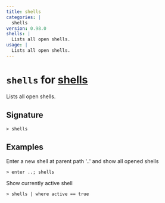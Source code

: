 ```yaml
---
title: shells
categories: |
  shells
version: 0.98.0
shells: |
  Lists all open shells.
usage: |
  Lists all open shells.
---
```


# `shells` for [shells](/commands/categories/shells.md)

<div class='command-title'>Lists all open shells.</div>

## Signature

```> shells ```

## Examples

Enter a new shell at parent path '..' and show all opened shells
```nu
> enter ..; shells

```

Show currently active shell
```nu
> shells | where active == true

```
